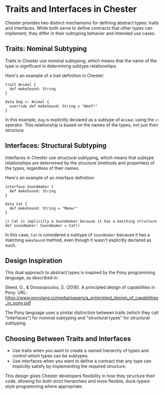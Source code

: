 # Traits and Interfaces in Chester

Chester provides two distinct mechanisms for defining abstract types: traits and interfaces. While both serve to define contracts that other types can implement, they differ in their subtyping behavior and intended use cases.

## Traits: Nominal Subtyping

Traits in Chester use nominal subtyping, which means that the name of the type is significant in determining subtype relationships.

Here's an example of a trait definition in Chester:

```chester
trait Animal {
  def makeSound: String
}

data Dog <: Animal {
  override def makeSound: String = "Woof!"
}
```

In this example, `Dog` is explicitly declared as a subtype of `Animal` using the `<:` operator. This relationship is based on the names of the types, not just their structure.

## Interfaces: Structural Subtyping

Interfaces in Chester use structural subtyping, which means that subtype relationships are determined by the structure (methods and properties) of the types, regardless of their names.

Here's an example of an interface definition:

```chester
interface Soundmaker {
  def makeSound: String
}

data Cat {
  def makeSound: String = "Meow!"
}

// Cat is implicitly a Soundmaker because it has a matching structure
def soundmaker: Soundmaker = Cat()
```

In this case, `Cat` is considered a subtype of `Soundmaker` because it has a matching `makeSound` method, even though it wasn't explicitly declared as such.

## Design Inspiration

This dual approach to abstract types is inspired by the Pony programming language, as described in:

Steed, G., & Drossopoulou, S. (2016). A principled design of capabilities in Pony. URL: https://www.ponylang.io/media/papers/a_prinicipled_design_of_capabilities_in_pony.pdf

The Pony language uses a similar distinction between traits (which they call "interfaces") for nominal subtyping and "structural types" for structural subtyping.

## Choosing Between Traits and Interfaces

- Use traits when you want to create a named hierarchy of types and control which types can be subtypes.
- Use interfaces when you want to define a contract that any type can implicitly satisfy by implementing the required structure.

This design gives Chester developers flexibility in how they structure their code, allowing for both strict hierarchies and more flexible, duck-typed-style programming where appropriate.